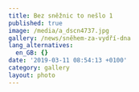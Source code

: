 ```yaml
---
title: Bez sněžnic to nešlo 1
published: true
image: /media/a_dscn4737.jpg
gallery: /news/sněhem-za-vydří-dna
lang_alternatives:
  en_GB: {}
date: '2019-03-11 08:54:13 +0100'
category: gallery
layout: photo
---
```


